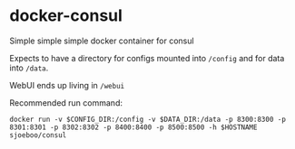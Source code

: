 # docker-consul

Simple simple simple docker container for consul

Expects to have a directory for configs mounted into `/config` and for data into `/data`.

WebUI ends up living in `/webui`

Recommended run command:

```
docker run -v $CONFIG_DIR:/config -v $DATA_DIR:/data -p 8300:8300 -p 8301:8301 -p 8302:8302 -p 8400:8400 -p 8500:8500 -h $HOSTNAME sjoeboo/consul
```
